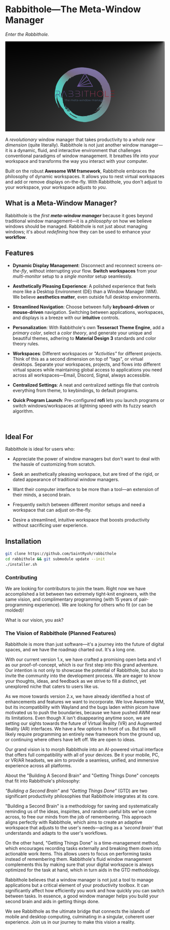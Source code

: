 # Rabbithole—The Meta-Window Manager
_Enter the Rabbithole._

![Rabbithole Logo](https://github.com/SaintRyoh/rabbithole/blob/master/themes/rabbithole/wallpapers/rabbithole_logo4.png)

A _revolutionary_ window manager that takes productivity to a _whole new dimension_ (quite literally). Rabbithole is not just another window manager—it is a dynamic, fluid, and interactive environment that challenges conventional paradigms of window management. It breathes life into your workspace and transforms the way you interact with your computer.

Built on the robust **Awesome WM framework**, Rabbithole embraces the philosophy of dynamic workspaces. It allows you to nest virtual workspaces and add or remove displays on-the-fly. With Rabbithole, you don't adjust to your workspace, your workspace adjusts to _you_.

## What is a Meta-Window Manager?

<placeholder>

Rabbithole is the _first **meta-window manager**_ because it goes beyond traditional window management—it is a _philosophy_ on how we believe windows should be managed. Rabbithole is not just about managing windows; it's about _redefining_ how they can be used to enhance your **workflow**.

## Features

- **Dynamic Display Management**: Disconnect and reconnect screens _on-the-fly_, without interrupting your flow. **Switch workspaces** from your _multi-monitor_ setup to a _single monitor_ setup seamlessly.

- **Aesthetically Pleasing Experience**: A polished experience that feels more like a Desktop Environment (DE) than a Window Manager (WM). We believe **aesthetics matter**, even outside full desktop environments.

- **Streamlined Navigation**: Choose between fully **keyboard-driven** or **mouse-driven** navigation. Switching between applications, workspaces, and displays is a breeze with our **intuitive** controls.

- **Personalization**: With Rabbithole's own **Tesseract Theme Engine**, add a _primary color_, select a _color theory_, and generate your unique and beautiful themes, adhering to **Material Design 3** standards and color theory rules.

- **Workspaces**: Different workspaces or _"Activities"_ for different projects. Think of this as a second dimension on top of "tags", or virtual desktops. Separate your workspaces, projects, and flows into different virtual spaces while maintaining global access to applications you need across all workspaces—Email, Discord, Signal, always accessible.

- **Centralized Settings**: A neat and centralized settings file that controls everything from theme, to keybindings, to default programs.

- **Quick Program Launch**: Pre-configured **rofi** lets you launch programs or switch windows/workspaces at lightning speed with its fuzzy search algorithm.

<img placeholder>

## Ideal For

Rabbithole is ideal for users who:

- Appreciate the power of window managers but don't want to deal with the hassle of customizing from scratch.

- Seek an aesthetically pleasing workspace, but are tired of the rigid, or dated appearance of traditional window managers.

- Want their computer interface to be more than a tool—an extension of their minds, a second brain.

- Frequently switch between different monitor setups and need a workspace that can adjust on-the-fly.

- Desire a streamlined, intuitive workspace that boosts productivity without sacrificing user experience.

## Installation

```bash
git clone https://github.com/SaintRyoh/rabbithole
cd rabbithole && git submodule update --init
./installer.sh
```
### Contributing

We are looking for contributors to join the team. Right now we have accomplished a lot between two extremely tight-knit engineers, with the same vision, and complimentary programming (with 15 years of pair-programming experience). We are looking for others who fit (or can be molded)!

What is our vision, you ask?
### The Vision of Rabbithole (Planned Features)

<Vision image placeholder>

Rabbithole is more than just software—it's a journey into the future of digital spaces, and we have the roadmap charted out. It's a long one.

With our current version 1.x, we have crafted a promising open beta and v1 as our proof-of-concept, which is our first step into this grand adventure. Our intention is not only to showcase the potential of Rabbithole, but also to invite the community into the development process. We are eager to know your thoughts, ideas, and feedback as we strive to fill a distinct, yet unexplored niche that caters to users like us.

As we move towards version 2.x, we have already identified a host of enhancements and features we want to incorporate. We love Awesome WM, but its incompatibility with Wayland and the bugs laden within picom have motivated us to push the boundaries, because we have pushed AWM near its limitations. Even though X isn't disappearing anytime soon, we are setting our sights towards the future of Virtual Reality (VR) and Augmented Reality (AR) interfaces. We have a few options in front of us. But this will likely require programming an entirely new framework from the ground up, or continuing where others have left off. We are open to ideas.

Our grand vision is to morph Rabbithole into an AI-powered virtual interface that offers full compatibility with all of your devices. Be it your mobile, PC, or VR/AR headsets, we aim to provide a seamless, unified, and immersive experience across all platforms.

About the "Building A Second Brain" and "Getting Things Done" concepts that fit into Rabbithole's philosophy:

_"Building a Second Brain"_ and _"Getting Things Done"_ (GTD) are two significant productivity philosophies that Rabbithole integrates at its core. 

"Building a Second Brain" is a methodology for saving and systematically reminding us of the ideas, inspirites, and random useful bits we've come across, to free our minds from the job of remembering. This approach aligns perfectly with Rabbithole, which aims to create an adaptive workspace that adjusts to the user's needs—acting as a _'second brain'_ that understands and adapts to the user's workflows.

On the other hand, "Getting Things Done" is a time-management method, which encourages recording tasks externally and breaking them down into actionable work items. This allows users to focus on performing tasks instead of remembering them. Rabbithole's fluid window management complements this by making sure that your digital workspace is always optimized for the task at hand, which in turn aids in the GTD methodology.

Rabbithole believes that a window manager is not just a tool to manage applications but a critical element of your productivity toolbox. It can significantly affect how efficiently you work and how quickly you can switch between tasks. In essence, a good window manager helps you build your second brain and aids in getting things done.

We see Rabbithole as the ultimate bridge that connects the islands of mobile and desktop computing, culminating in a singular, coherent user experience. Join us in our journey to make this vision a reality.

